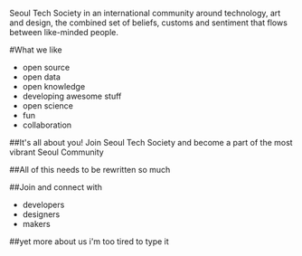 Seoul Tech Society in an international community around technology, art and design, the combined set of beliefs, customs and sentiment that flows between like-minded people.

#What we like
+ open source
+ open data
+ open knowledge
+ developing awesome stuff
+ open science
+ fun
+ collaboration

##It's all about you!
Join Seoul Tech Society and become a part of the most vibrant Seoul Community

##All of this needs to be rewritten so much

##Join and connect with
+ developers
+ designers
+ makers

##yet more about us
i'm too tired to type it

